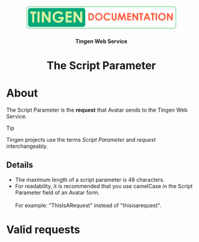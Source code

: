 <!-- u251008 -->

<div align="center">

  <picture>
    <source media="(prefers-color-scheme: dark)" srcset="https://github.com/spectrum-health-systems/tingen-projects/blob/main/logos/tngndocs-dark-400x63.png">
    <source media="(prefers-color-scheme: light)" srcset="https://github.com/spectrum-health-systems/tingen-projects/blob/main/logos/tngndocs-light-400x63.png">
    <img alt="Fallback image description" src="https://github.com/spectrum-health-systems/tingen-projects/blob/main/logos/tngndocs-light-400x63.png">
  </picture>
  <h4>Tingen Web Service</h4>
  <h1>The Script Parameter</h1>

</div>

# About

The Script Parameter is the **request** that Avatar sends to the Tingen Web Service.

> [!TIP]
> Tingen projects use the terms *Script Parameter* and *request* interchangeably.

## Details

* The maximum length of a script parameter is 48 characters.
* For readability, it is recommended that you use camelCase in the Script Parameter field of an Avatar form.  
  <br/>
  For example: "ThisIsARequest" instead of "thisisarequest".

# Valid requests